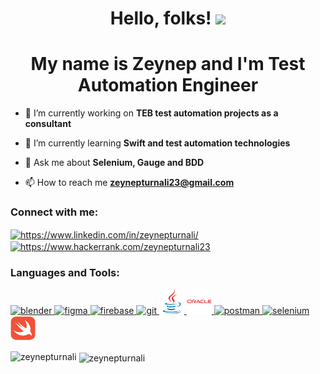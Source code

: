 <h1 align="center"> Hello, folks! <img src="https://raw.githubusercontent.com/MartinHeinz/MartinHeinz/master/wave.gif" width="30px"> </h1>
<h1 align="center"> My name is Zeynep and I'm Test Automation Engineer</h1>

- 🔭 I’m currently working on **TEB test automation projects as a consultant**

- 🌱 I’m currently learning **Swift and test automation technologies**

- 💬 Ask me about **Selenium, Gauge and BDD**

- 📫 How to reach me **zeynepturnali23@gmail.com**

<h3 align="left">Connect with me:</h3>
<p align="left">
<a href="https://linkedin.com/in/https://www.linkedin.com/in/zeynepturnali/" target="blank"><img align="center" src="https://www.flaticon.com/svg/vstatic/svg/174/174857.svg?token=exp=1618691257~hmac=46c859bc57b695a75b49a8cd53d7e3fd" alt="https://www.linkedin.com/in/zeynepturnali/" height="64" width="64" /></a>
<a href="https://www.hackerrank.com/https://www.hackerrank.com/zeynepturnali23" target="blank"><img align="center" src="https://cdn4.iconfinder.com/data/icons/logos-and-brands/512/160_Hackerrank_logo_logos-64.png" alt="https://www.hackerrank.com/zeynepturnali23" height="64" width="64" /></a>
</p>

<h3 align="left">Languages and Tools:</h3>
<p align="left"> <a href="https://www.blender.org/" target="_blank"> <img src="https://download.blender.org/branding/community/blender_community_badge_white.svg" alt="blender" width="40" height="40"/> </a> <a href="https://www.figma.com/" target="_blank"> <img src="https://www.vectorlogo.zone/logos/figma/figma-icon.svg" alt="figma" width="40" height="40"/> </a> <a href="https://firebase.google.com/" target="_blank"> <img src="https://www.vectorlogo.zone/logos/firebase/firebase-icon.svg" alt="firebase" width="40" height="40"/> </a> <a href="https://git-scm.com/" target="_blank"> <img src="https://www.vectorlogo.zone/logos/git-scm/git-scm-icon.svg" alt="git" width="40" height="40"/> </a> <a href="https://www.java.com" target="_blank"> <img src="https://raw.githubusercontent.com/devicons/devicon/master/icons/java/java-original.svg" alt="java" width="40" height="40"/> </a> <a href="https://www.oracle.com/" target="_blank"> <img src="https://raw.githubusercontent.com/devicons/devicon/master/icons/oracle/oracle-original.svg" alt="oracle" width="40" height="40"/> </a> <a href="https://postman.com" target="_blank"> <img src="https://www.vectorlogo.zone/logos/getpostman/getpostman-icon.svg" alt="postman" width="40" height="40"/> </a> <a href="https://www.selenium.dev" target="_blank"> <img src="https://raw.githubusercontent.com/detain/svg-logos/780f25886640cef088af994181646db2f6b1a3f8/svg/selenium-logo.svg" alt="selenium" width="40" height="40"/> </a> <a href="https://developer.apple.com/swift/" target="_blank"> <img src="https://raw.githubusercontent.com/devicons/devicon/master/icons/swift/swift-original.svg" alt="swift" width="40" height="40"/> </a> </p>

<p><img align="left" src="https://github-readme-stats.vercel.app/api/top-langs?username=zeynepturnali&show_icons=true&locale=en&layout=compact" alt="zeynepturnali" /></p>

<p>&nbsp;<img align="center" src="https://github-readme-stats.vercel.app/api?username=zeynepturnali&show_icons=true&locale=en" alt="zeynepturnali" /></p>
